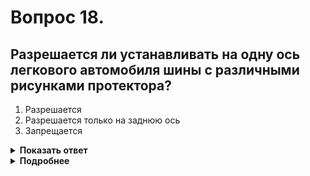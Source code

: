 # Вопрос 18.

## Разрешается ли устанавливать на одну ось легкового автомобиля шины с различными рисунками протектора?

1. Разрешается
2. Разрешается только на заднюю ось
3. Запрещается

<details>
<summary><b>Показать ответ</b></summary>
Правильный ответ: 3
</details>
<details>
<summary><b>Подробнее</b></summary>
Шины с различным рисунком протектора ведут себя по разному, вследствие неравномерности сцепления колес с дорогой. Следствием этой разницы может являться занос автомобиля как при движении по криволинейной траектории, так и при торможении. 
(«Основные положения», «Перечень неисправностей» п. 5.8)
</details>